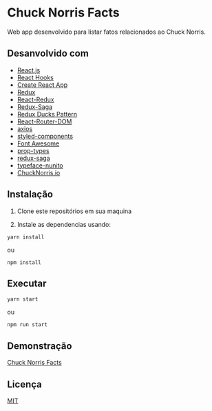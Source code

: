# Chuck Norris Facts

Web app desenvolvido para listar fatos relacionados ao Chuck Norris.

## Desanvolvido com

- [React.js](https://reactjs.org/)
- [React Hooks](https://reactjs.org/docs/hooks-intro.html)
- [Create React App](https://create-react-app.dev/)
- [Redux](https://redux.js.org/)
- [React-Redux](https://github.com/reduxjs/react-redux)
- [Redux-Saga](https://github.com/redux-saga/redux-saga)
- [Redux Ducks Pattern](https://github.com/erikras/ducks-modular-redux)
- [React-Router-DOM](https://www.npmjs.com/package/react-router-dom)
- [axios](https://github.com/axios/axios)
- [styled-components](https://www.styled-components.com/)
- [Font Awesome](http://fontawesome.com/)
- [prop-types](https://www.npmjs.com/package/prop-types)
- [redux-saga](https://github.com/redux-saga/redux-saga)
- [typeface-nunito](https://www.npmjs.com/package/typeface-nunito)
- [ChuckNorris.io](https://api.chucknorris.io/)

## Instalação

1. Clone este repositórios em sua maquina

2. Instale as dependencias usando:

```
yarn install
```

ou

```
npm install
```

## Executar

```
yarn start
```

ou

```
npm run start
```

## Demonstração

[Chuck Norris Facts]()

## Licença

[MIT](https://opensource.org/licenses/MIT)
